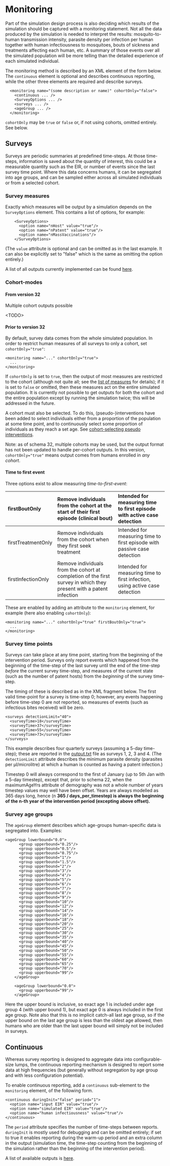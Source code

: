 # Monitoring #

Part of the simulation design process is also deciding which results of the simulation should be captured with a monitoring statement. Not all the data produced by the simulation is needed to interpret the results: mosquito-to-human transmission intensity, parasite density per infection per human together with human infectiousness to mosquitoes, bouts of sickness and treatments affecting each human, etc.  A summary of those events over all the simulated population will be more telling than the detailed experience of each simulated individual.

The monitoring method is described by an XML element of the form below. The `continuous` element is optional and describes continuous reporting, while the other three elements are required and describe surveys.

```
  <monitoring name="(some description or name)" cohortOnly="false">
    <continuous ... />
    <SurveyOptions ... />
    <surveys ... />
    <ageGroup ... />
  </monitoring>
```

`cohortOnly` may be `true` or `false` or, if not using cohorts, omitted entirely. See below.

## Surveys ##

Surveys are periodic summaries at predefined time-steps.  At those time-steps, information is saved about the quantity of interest,  this could be a measurable quantity such as the EIR, or number of events since the last survey time point.  Where this data concerns humans, it can be segregated into age groups, and can be sampled either across all simulated individuals or from a selected cohort.

### Survey measures ###

Exactly which measures will be output by a simulation depends on the `SurveyOptions` element. This contains a list of options, for example:

```
    <SurveyOptions>
      <option name="nHost" value="true"/>
      <option name="nPatent" value="true"/>
      <option name="nMassVaccinations"/>
    </SurveyOptions>
```

(The `value` attribute is optional and can be omitted as in the last example. It can also be explicitly set to "false" which is the same as omitting the option entirely.)

A list of all outputs currently implemented can be found [here](XmlMonitoring#Survey_measures.md).

### Cohort-modes ###

#### From version 32 ####

Multiple cohort outputs possible 

&lt;TODO&gt;



#### Prior to version 32 ####

By default, survey data comes from the whole simulated population. In order to restrict human measures of all surveys to only a cohort, set `cohortOnly="true"`:

```
<monitoring name="..." cohortOnly="true">
  ...
</monitoring>
```

If `cohortOnly` is set to `true`, then the output of most measures are restricted to the cohort (although not quite all; see the [list of measures](XmlMonitoring.md) for details); if it is set to `false` or omitted, then these measures act on the entire simulated population. It is currently not possible to get outputs for both the cohort and the entire population except by running the simulation twice; this will be addressed in the future.

A cohort must also be selected. To do this, (pseudo-)interventions have been added to select individuals either from a proportion of the population at some time point, and to continuously select some proportion of individuals as they reach a set age. See [cohort-selecting pseudo interventions](ModelIntervMisc#Cohort_selection.md).

Note: as of schema 32, multiple cohorts may be used, but the output format has not been updated to handle per-cohort outputs. In this version, `cohortOnly="true"` means output comes from humans enrolled in _any cohort_.

#### Time to first event ####

Three options exist to allow measuring _time-to-first-event_:

| firstBoutOnly | Remove individuals from the cohort at the start of their first episode (clinical bout) | Intended for measuring time to first episode with active case detection |
|:--------------|:---------------------------------------------------------------------------------------|:------------------------------------------------------------------------|
| firstTreatmentOnly | Remove individuals from the cohort when they first seek treatment | Intended for measuring time to first episode with passive case detection |
| firstInfectionOnly | Remove individuals from the cohort at completion of the first survey in which they present with a patent infection | Intended for measuring time to first infection, using active case detection |

These are enabled by adding an attribute to the `monitoring` element, for example (here also enabling `cohortOnly`):

```
<monitoring name="..." cohortOnly="true" firstBoutOnly="true">
  ...
</monitoring>
```

### Survey time points ###

Surveys can take place at any time point, starting from the beginning of the intervention period. Surveys only report events which happened from the beginning of the time-step of the last survey until the end of the time-step _before_ the current survey time-step, and measures of the current state (such as the number of patent hosts) from the _beginning_ of the survey time-step.

The timing of these is described as in the XML fragment below. The first valid time-point for a survey is time-step 0; however, any events happening before time-step 0 are not reported, so measures of events (such as infectious bites received) will be zero.

```
<surveys detectionLimit="40">
  <surveyTime>18</surveyTime>
  <surveyTime>37</surveyTime>
  <surveyTime>55</surveyTime>
  <surveyTime>73</surveyTime>
</surveys>
```

This example describes four quarterly surveys (assuming a 5-day time-step); these are reported in the [output.txt](OutputFiles#Surveys.md) file as surveys 1, 2, 3 and 4. (The `detectionLimit` attribute describes the minimum parasite density (parasites per µl/microlitre) at which a human is counted as having a patent infection.)

Timestep 0 will always correspond to the first of January (up to 5th Jan with a 5-day timestep), except that, prior to schema 22, when the maximumAgeYrs attribute of demography was not a whole number of years timestep values may well have been offset. Years are always modelled as 365 days long, hence (n **365 / days\_per\_timestep) is always the beginning of the n-th year of the intervention period (excepting above offset).**

### Survey age groups ###

The `ageGroup` element describes which age-groups human-specific data is segregated into. Examples:

```
<ageGroup lowerbound="0.0">
      <group upperbound="0.25"/>
      <group upperbound="0.5"/>
      <group upperbound="0.75"/>
      <group upperbound="1"/>
      <group upperbound="1.5"/>
      <group upperbound="2"/>
      <group upperbound="3"/>
      <group upperbound="4"/>
      <group upperbound="5"/>
      <group upperbound="6"/>
      <group upperbound="7"/>
      <group upperbound="8"/>
      <group upperbound="9"/>
      <group upperbound="10"/>
      <group upperbound="12"/>
      <group upperbound="14"/>
      <group upperbound="16"/>
      <group upperbound="18"/>
      <group upperbound="20"/>
      <group upperbound="25"/>
      <group upperbound="30"/>
      <group upperbound="35"/>
      <group upperbound="40"/>
      <group upperbound="45"/>
      <group upperbound="50"/>
      <group upperbound="55"/>
      <group upperbound="60"/>
      <group upperbound="65"/>
      <group upperbound="70"/>
      <group upperbound="99"/>
    </ageGroup>
```
```
    <ageGroup lowerbound="0.0">
      <group upperbound="99"/>
    </ageGroup>
```
Here the upper bound is inclusive, so exact age 1 is included under age group 4 (with upper bound 1), but exact age 0 is always included in the first age group. Note also that this is no implicit catch-all last age group, so if the upper bound on the last age group is less than the oldest age allowed, then humans who are older than the last upper bound will simply not be included in surveys.

## Continuous ##

Whereas survey reporting is designed to aggregate data into configurable-size lumps, the continuous reporting mechanism is designed to report some data at high frequencies (but generally without segregation by age group and with less configuration potential).

To enable continuous reporting, add a `continuous` sub-element to the `monitoring` element, of the following form.
```
<continuous duringInit="false" period="1">
  <option name="input EIR" value="true"/>
  <option name="simulated EIR" value="true"/>
  <option name="human infectiousness" value="true"/>
</continuous>
```
The `period` attribute specifies the number of time-steps between reports. `duringInit` is mostly used for debugging and can be omitted entirely; if set to true it enables reporting during the warm-up period and an extra column in the output (simulation time, the time-step counting from the beginning of the simulation rather than the beginning of the intervention period).

A list of available outputs is [here](XmlMonitoring#Continuous_measures.md).
